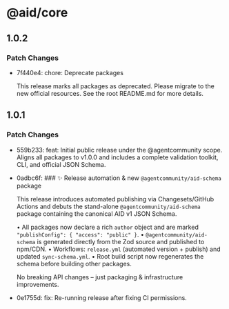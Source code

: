 # @aid/core

## 1.0.2

### Patch Changes

- 7f440e4: chore: Deprecate packages

  This release marks all packages as deprecated. Please migrate to the new official resources. See the root README.md for more details.

## 1.0.1

### Patch Changes

- 559b233: feat: Initial public release under the @agentcommunity scope. Aligns all packages to v1.0.0 and includes a complete validation toolkit, CLI, and official JSON Schema.
- 0adbc6f: ### ✨ Release automation & new `@agentcommunity/aid-schema` package

  This release introduces automated publishing via Changesets/GitHub Actions and debuts the stand-alone `@agentcommunity/aid-schema` package containing the canonical AID v1 JSON Schema.

  • All packages now declare a rich `author` object and are marked `"publishConfig": { "access": "public" }`.
  • `@agentcommunity/aid-schema` is generated directly from the Zod source and published to npm/CDN.
  • Workflows: `release.yml` (automated version + publish) and updated `sync-schema.yml`.
  • Root build script now regenerates the schema before building other packages.

  No breaking API changes – just packaging & infrastructure improvements.

- 0e1755d: fix: Re-running release after fixing CI permissions.
